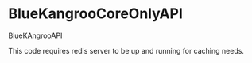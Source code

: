 # BlueKangrooCoreOnlyAPI
BlueKAngrooAPI

This code requires redis server to be up and running for caching needs.

